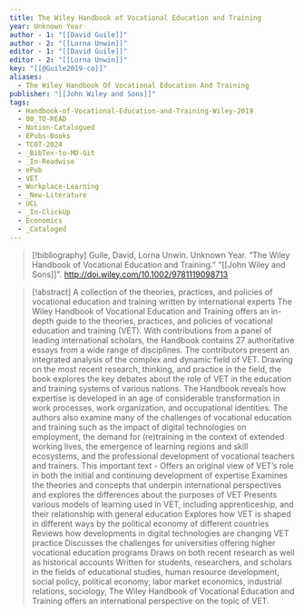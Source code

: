 ```yaml
---
title: The Wiley Handbook of Vocational Education and Training
year: Unknown Year
author - 1: "[[David Guile]]"
author - 2: "[[Lorna Unwin]]"
editor - 1: "[[David Guile]]"
editor - 2: "[[Lorna Unwin]]"
key: "[[@Guile2019-co]]"
aliases:
  - The Wiley Handbook Of Vocational Education And Training
publisher: "[[John Wiley and Sons]]"
tags:
  - Handbook-of-Vocational-Education-and-Training-Wiley-2019
  - 00_TO-READ
  - Notion-Catalogued
  - EPubs-Books
  - TCOT-2024
  - _BibTex-to-MD-Git
  - _In-Readwise
  - ePub
  - VET
  - Workplace-Learning
  - _New-Literature
  - UCL
  - _In-ClickUp
  - Economics
  - _Cataloged
---
```


> [!bibliography]
> Guile, David, Lorna Unwin. Unknown Year. “The Wiley Handbook of Vocational Education and Training.” "[[John Wiley and Sons]]". http://doi.wiley.com/10.1002/9781119098713

> [!abstract]
> A collection of the theories, practices, and policies of vocational education and training written by international experts The Wiley Handbook of Vocational Education and Training offers an in-depth guide to the theories, practices, and policies of vocational education and training (VET). With contributions from a panel of leading international scholars, the Handbook contains 27 authoritative essays from a wide range of disciplines. The contributors present an integrated analysis of the complex and dynamic field of VET. Drawing on the most recent research, thinking, and practice in the field, the book explores the key debates about the role of VET in the education and training systems of various nations. The Handbook reveals how expertise is developed in an age of considerable transformation in work processes, work organization, and occupational identities. The authors also examine many of the challenges of vocational education and training such as the impact of digital technologies on employment, the demand for (re)training in the context of extended working lives, the emergence of learning regions and skill ecosystems, and the professional development of vocational teachers and trainers. This important text -  Offers an original view of VET’s role in both the initial and continuing development of expertise Examines the theories and concepts that underpin international perspectives and explores the differences about the purposes of VET Presents various models of learning used in VET, including apprenticeship, and their relationship with general education Explores how VET is shaped in different ways by the political economy of different countries Reviews how developments in digital technologies are changing VET practice Discusses the challenges for universities offering higher vocational education programs Draws on both recent research as well as historical accounts Written for students, researchers, and scholars in the fields of educational studies, human resource development, social policy, political economy, labor market economics, industrial relations, sociology, The Wiley Handbook of Vocational Education and Training offers an international perspective on the topic of VET.